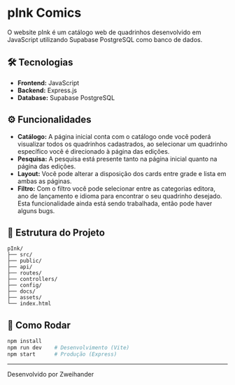 # pInk Comics

O website pInk é um catálogo web de quadrinhos desenvolvido em JavaScript utilizando Supabase PostgreSQL como banco de dados.

## 🛠️ Tecnologias

- **Frontend:** JavaScript
- **Backend:** Express.js
- **Database:** Supabase PostgreSQL

## ⚙ Funcionalidades

- **Catálogo:** A página inicial conta com o catálogo onde você poderá visualizar todos os quadrinhos cadastrados, ao selecionar um quadrinho específico você é direcionado à página das edições.
- **Pesquisa:** A pesquisa está presente tanto na página inicial quanto na página das edições.
- **Layout:** Você pode alterar a disposição dos cards entre grade e lista em ambas as páginas.
- **Filtro:** Com o filtro você pode selecionar entre as categorias editora, ano de lançamento e idioma para encontrar o seu quadrinho desejado. Esta funcionalidade ainda está sendo trabalhada, então pode haver alguns bugs.

## 📁 Estrutura do Projeto

```
pInk/
├── src/
├── public/
├── api/
├── routes/
├── controllers/
├── config/
├── docs/
├── assets/
└── index.html
```

## 🚀 Como Rodar

```bash
npm install
npm run dev    # Desenvolvimento (Vite)
npm start      # Produção (Express)
```
---
Desenvolvido por Zweihander
